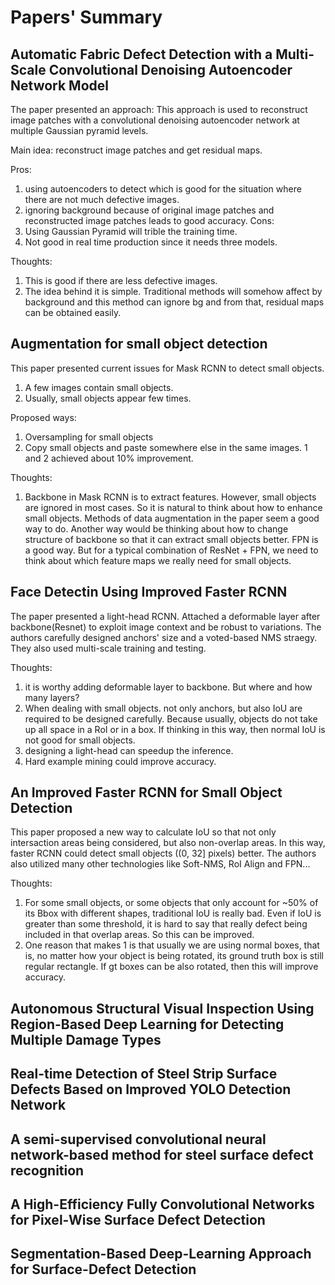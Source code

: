 # Papers' Summary

## Automatic Fabric Defect Detection with a Multi-Scale Convolutional Denoising Autoencoder Network Model

The paper presented an approach: This approach is used to reconstruct image patches with a convolutional denoising autoencoder network at multiple Gaussian pyramid levels.

Main idea: reconstruct image patches and get residual maps.

Pros:
  1. using autoencoders to detect which is good for the situation where there are not much defective images.
  2. ignoring background because of original image patches and reconstructed image patches leads to good accuracy.
Cons:
  1. Using Gaussian Pyramid will trible the training time.
  2. Not good in real time production since it needs three models.
  
Thoughts:
  1. This is good if there are less defective images.
  2. The idea behind it is simple. Traditional methods will somehow affect by background and this method can ignore bg and from that, residual maps can be obtained easily.

## Augmentation for small object detection

This paper presented current issues for Mask RCNN to detect small objects.
  1. A few images contain small objects.
  2. Usually, small objects appear few times.

Proposed ways:
  1. Oversampling for small objects
  2. Copy small objects and paste somewhere else in the same images.
  1 and 2 achieved about 10% improvement.
  
Thoughts:
  1. Backbone in Mask RCNN is to extract features. However, small objects are ignored in most cases.
      So it is natural to think about how to enhance small objects. Methods of data augmentation in the paper seem a good way to do.
      Another way would be thinking about how to change structure of backbone so that it can extract small objects better.
      FPN is a good way.
      But for a typical combination of ResNet + FPN, we need to think about which feature maps we really need for small objects.

## Face Detectin Using Improved Faster RCNN
The paper presented a light-head RCNN. Attached a deformable layer after backbone(Resnet) to exploit image context and be robust to variations. The authors carefully designed anchors' size and a voted-based NMS straegy. They also used multi-scale training and testing.

Thoughts:
  1. it is worthy adding deformable layer to backbone. But where and how many layers?
  2. When dealing with small objects. not only anchors, but also IoU are required to be designed carefully. Because usually, objects do not take up all space in a RoI or in a box. If thinking in this way, then normal IoU is not good for small objects.
  3. designing a light-head can speedup the inference.
  4. Hard example mining could improve accuracy.


## An Improved Faster RCNN for Small Object Detection
This paper proposed a new way to calculate IoU so that not only intersaction areas being considered, but also non-overlap areas. In this way, faster RCNN could detect small objects ((0, 32] pixels) better. The authors also utilized many other technologies like Soft-NMS, RoI Align and FPN...

Thoughts:
  1. For some small objects, or some objects that only account for ~50% of its Bbox with different shapes, traditional IoU is really bad. Even if IoU is greater than some threshold, it is hard to say that really defect being included in that overlap areas. So this can be improved.
  2. One reason that makes 1 is that usually we are using normal boxes, that is, no matter how your object is being rotated, its ground truth box is still regular rectangle. If gt boxes can be also rotated, then this will improve accuracy.

## Autonomous Structural Visual Inspection Using Region-Based Deep Learning for Detecting Multiple Damage Types

## Real-time Detection of Steel Strip Surface Defects Based on Improved YOLO Detection Network

## A semi-supervised convolutional neural network-based method for steel surface defect recognition

## A High-Efficiency Fully Convolutional Networks for Pixel-Wise Surface Defect Detection

## Segmentation-Based Deep-Learning Approach for Surface-Defect Detection

  
